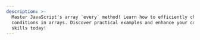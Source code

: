```yaml
---
description: >-
  Master JavaScript's array `every` method! Learn how to efficiently check
  conditions in arrays. Discover practical examples and enhance your coding
  skills today!
---
```


